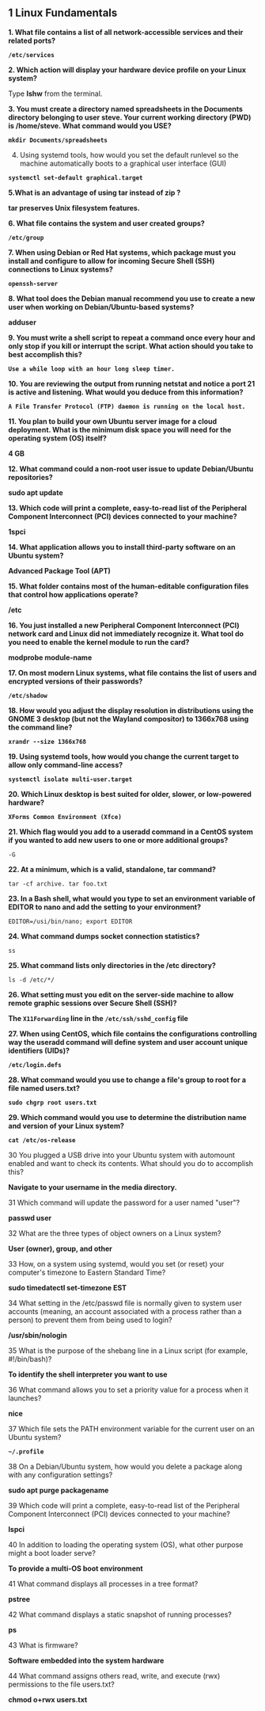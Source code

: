 


## 1 Linux Fundamentals


**1. What file contains a list of all network-accessible services and their related ports?**

**`/etc/services`**

**2. Which action will display your hardware device profile on your Linux system?**

Type **Ishw** from the terminal.

**3. You must create a directory named **spreadsheets** in the **Documents** directory belonging to user steve. Your current working directory (PWD) is /home/steve. What command would you USE?**

**`mkdir Documents/spreadsheets`**

4. Using systemd tools, how would you set the default runlevel so the machine automatically boots to a graphical user interface (GUI)

**`systemctl set-default graphical.target`**


**5.What is an advantage of using tar instead of zip ?**

**tar preserves Unix filesystem features.**

**6. What file contains the system and user created groups?**

**`/etc/group`**


**7. When using Debian or Red Hat systems, which package must you install and configure to allow for incoming Secure Shell (SSH) connections to Linux systems?**

**`openssh-server`**


**8. What tool does the Debian manual recommend you use to create a new user when working on Debian/Ubuntu-based systems?**

**adduser**

**9. You must write a shell script to repeat a command once every hour and only stop if you kill or interrupt the script. What action should you take to best accomplish this?**

**`Use a while loop with an hour long sleep timer.`**

**10. You are reviewing the output from running netstat and notice a port 21 is active and listening. What would you deduce from this information?**

**`A File Transfer Protocol (FTP) daemon is running on the local host.`**

**11. You plan to build your own Ubuntu server image for a cloud deployment. What is the minimum disk space you will need for the operating system (OS) itself?**

**4 GB**

**12. What command could a non-root user issue to update Debian/Ubuntu repositories?**

**sudo apt update**

**13. Which code will print a complete, easy-to-read list of the Peripheral Component Interconnect (PCI) devices connected to your machine?**

**1spci**

**14. What application allows you to install third-party software on an Ubuntu system?**

**Advanced Package Tool (APT)**

**15. What folder contains most of the human-editable configuration files that control how applications operate?**

**/etc**


**16. You just installed a new Peripheral Component Interconnect (PCI) network card and Linux did not immediately recognize it. What tool do you need to enable the kernel module to run the card?**

**modprobe module-name**

**17. On most modern Linux systems, what file contains the list of users and encrypted versions of their passwords?**

**`/etc/shadow`**


**18. How would you adjust the display resolution in distributions using the GNOME 3 desktop (but not the Wayland compositor) to 1366x768 using the command line?**

**`xrandr --size 1366x768`**

**19. Using systemd tools, how would you change the current target to allow only command-line access?**

**`systemctl isolate multi-user.target`**


**20. Which Linux desktop is best suited for older, slower, or low-powered hardware?**

**`XForms Common Environment (Xfce)`**

**21. Which flag would you add to a useradd command in a CentOS system if you wanted to add new users to one or more additional groups?**

`-G`

**22. At a minimum, which is a valid, standalone, tar command?**

```
tar -cf archive. tar foo.txt
```

**23. In a Bash shell, what would you type to set an environment variable of EDITOR to nano and add the setting to your environment?**

```
EDITOR=/usi/bin/nano; export EDITOR
```

**24. What command dumps socket connection statistics?**

```
ss
```

**25. What command lists only directories in the /etc directory?**

```
ls -d /etc/*/
```

**26. What setting must you edit on the server-side machine to allow remote graphic sessions over Secure Shell (SSH)?**

**The `X11Forwarding` line in the `/etc/ssh/sshd_config` file**

**27. When using CentOS, which file contains the configurations controlling way the useradd command will define system and user account unique identifiers (UIDs)?**

**`/etc/login.defs`**


**28. What command would you use to change a file's group to root for a file named users.txt?**

**`sudo chgrp root users.txt`**

**29. Which command would you use to determine the distribution name and version of your Linux system?**

**`cat /etc/os-release`**


30 You plugged a USB drive into your Ubuntu system with automount enabled and want to check its contents. What should you do to accomplish this? 

**Navigate to your username in the media directory.**

31 Which command will update the password for a user named "user"?

**passwd user**

32 What are the three types of object owners on a Linux system?

**User (owner), group, and other**

33 How, on a system using systemd, would you set (or reset) your computer's timezone to Eastern Standard Time?

**sudo timedatectl set-timezone EST**

34 What setting in the /etc/passwd file is normally given to system user accounts (meaning, an account associated with a process rather than a person) to prevent them from being used to login?

**/usr/sbin/nologin**

35 What is the purpose of the shebang line in a Linux script (for example, #!/bin/bash)?

**To identify the shell interpreter you want to use**

36  What command allows you to set a priority value for a process when it launches?

**nice**

37 Which file sets the PATH environment variable for the current user on an Ubuntu system?

**`~/.profile`**

38  On a Debian/Ubuntu system, how would you delete a package along with any configuration settings?

**sudo apt purge packagename**

39  Which code will print a complete, easy-to-read list of the Peripheral Component Interconnect (PCI) devices connected to your machine?

**lspci**

40 In addition to loading the operating system (OS), what other purpose might a boot loader serve?

**To provide a multi-OS boot environment**

41 What command displays all processes in a tree format?

**pstree**

42 What command displays a static snapshot of running processes?

**ps**

43 What is firmware?

**Software embedded into the system hardware**

44 What command assigns others read, write, and execute (rwx) permissions to the file users.txt?

**chmod o+rwx users.txt**

